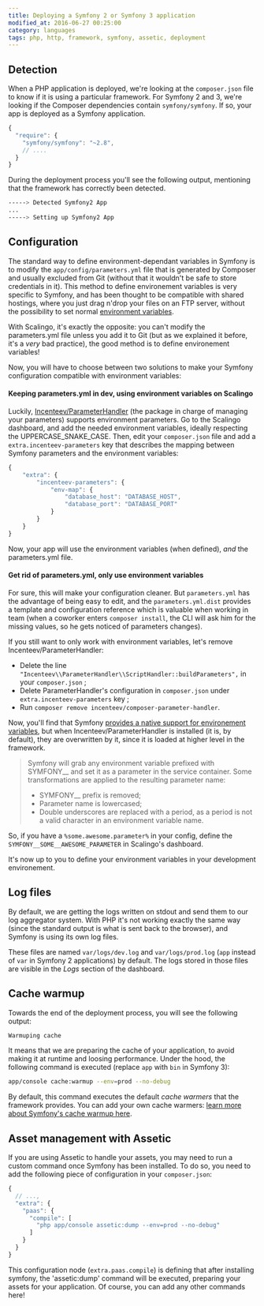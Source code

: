 ```yaml
---
title: Deploying a Symfony 2 or Symfony 3 application
modified_at: 2016-06-27 00:25:00
category: languages
tags: php, http, framework, symfony, assetic, deployment
---
```


## Detection

When a PHP application is deployed, we're looking at the `composer.json` file to know if it is using a particular framework. For Symfony 2 and 3, we're looking if the Composer dependencies contain `symfony/symfony`. If so, your app is deployed as a Symfony application.

```javascript
{
  "require": {
    "symfony/symfony": "~2.8",
    // ....
  }
}
```

During the deployment process you'll see the following output, mentioning that the framework has correctly been detected.

```bash
-----> Detected Symfony2 App
...
-----> Setting up Symfony2 App
```

## Configuration

The standard way to define environment-dependant variables in Symfony is to modify the `app/config/parameters.yml` file that is generated by Composer and usually excluded from Git (without that it wouldn't be safe to store credentials in it). This method to define environement variables is very specific to Symfony, and has been thought to be compatible with shared hostings, where you just drag n'drop your files on an FTP server, without the possibility to set normal [environment variables](https://en.wikipedia.org/wiki/Environment_variable).

With Scalingo, it's exactly the opposite: you can't modify the parameters.yml file unless you add it to Git (but as we explained it before, it's a _very_ bad practice), the good method is to define environement variables!

Now, you will have to choose between two solutions to make your Symfony configuration compatible with environment variables:

#### Keeping parameters.yml in dev, using environment variables on Scalingo

Luckily, [Incenteev/ParameterHandler](https://github.com/Incenteev/ParameterHandler) (the package in charge of managing your parameters) supports environment parameters. Go to the Scalingo dashboard, and add the needed environment variables, ideally respecting the UPPERCASE_SNAKE_CASE. Then, edit your `composer.json` file and add a `extra.incenteev-parameters` key that describes the mapping between Symfony parameters and the environment variables:

```js
{
    "extra": {
        "incenteev-parameters": {
            "env-map": {
                "database_host": "DATABASE_HOST",
                "database_port": "DATABASE_PORT"
            }
        }
    }
}
```

Now, your app will use the environment variables (when defined), *and* the parameters.yml file.

#### Get rid of parameters.yml, only use environment variables

For sure, this will make your configuration cleaner. But `parameters.yml` has the advantage of being easy to edit, and the `parameters.yml.dist` provides a template and configuration reference which is valuable when working in team (when a coworker enters `composer install`, the CLI will ask him for the missing values, so he gets noticed of parameters changes).

If you still want to only work with environment variables, let's remove Incenteev/ParameterHandler:

 - Delete the line `"Incenteev\\ParameterHandler\\ScriptHandler::buildParameters",` in your `composer.json` ;
 - Delete ParameterHandler's configuration in `composer.json` under `extra.incenteev-parameters` key ;
 - Run `composer remove incenteev/composer-parameter-handler`.

Now, you'll find that Symfony [provides a native support for environement variables](https://symfony.com/doc/current/cookbook/configuration/external_parameters.html), but when Incenteev/ParameterHandler is installed (it is, by default), they are overwritten by it, since it is loaded at higher level in the framework.

> Symfony will grab any environment variable prefixed with SYMFONY__ and set it as a parameter in the service container. Some transformations are applied to the resulting parameter name:
> 
>  - SYMFONY__ prefix is removed;
>  - Parameter name is lowercased;
>  - Double underscores are replaced with a period, as a period is not a valid character in an environment variable name.

So, if you have a `%some.awesome.parameter%` in your config, define the `SYMFONY__SOME__AWESOME_PARAMETER` in Scalingo's dashboard.

It's now up to you to define your environment variables in your development environement.

## Log files

By default, we are getting the logs written on stdout and send them to our log aggregator system. With PHP it's not working exactly the same way (since the standard output is what is sent back to the browser), and Symfony is using its own log files.

These files are named `var/logs/dev.log` and `var/logs/prod.log` (`app` instead of `var` in Symfony 2 applications) by default. The logs stored in those files are visible in the _Logs_ section of the dashboard.

## Cache warmup

Towards the end of the deployment process, you will see the following output:

```bash
Warmuping cache
```

It means that we are preparing the cache of your application, to avoid making it at runtime and loosing performance. Under the hood, the following command is executed (replace `app` with `bin` in Symfony 3):

```bash
app/console cache:warmup --env=prod --no-debug
```

By default, this command executes the default _cache warmers_ that the framework provides. You can add your own cache warmers: [learn more about Symfony's cache warmup here](http://blog.whiteoctober.co.uk/2014/02/25/symfony2-cache-warmup-explained/).

## Asset management with Assetic

If you are using Assetic to handle your assets, you may need to run a custom command once Symfony has been installed. To do so, you need to add the following piece of configuration in your `composer.json`:

```javascript
{
  // ...,
  "extra": {
    "paas": {
      "compile": [
        "php app/console assetic:dump --env=prod --no-debug"
      ]
    }
  }
}
```

This configuration node (`extra.paas.compile`) is defining that after installing symfony, the 'assetic:dump'
command will be executed, preparing your assets for your application. Of course, you can add any other commands here!
